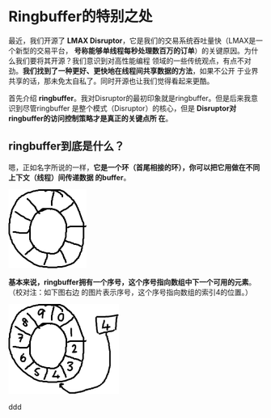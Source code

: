 Ringbuffer的特别之处
================================================================================
最近，我们开源了 **LMAX Disruptor**，它是我们的交易系统吞吐量快（LMAX是一个新型的交易平台，
**号称能够单线程每秒处理数百万的订单**）的关键原因。为什么我们要将其开源？我们意识到对高性能编程
领域的一些传统观点，有点不对劲。**我们找到了一种更好、更快地在线程间共享数据的方法**，如果不公开
于业界共享的话，那未免太自私了。同时开源也让我们觉得看起来更酷。

首先介绍 **ringbuffer**。我对Disruptor的最初印象就是ringbuffer。但是后来我意识到尽管ringbuffer
是整个模式（Disruptor）的核心，但是 **Disruptor对ringbuffer的访问控制策略才是真正的关键点所
在**。

## ringbuffer到底是什么？
嗯，正如名字所说的一样，**它是一个环（首尾相接的环），你可以把它用做在不同上下文（线程）间传递数据
的buffer**。

![Ringbuffer图1](img/1.png)

**基本来说，ringbuffer拥有一个序号，这个序号指向数组中下一个可用的元素**。（校对注：如下图右边
的图片表示序号，这个序号指向数组的索引4的位置。）

![Ringbuffer图2](img/2.png)




































ddd

